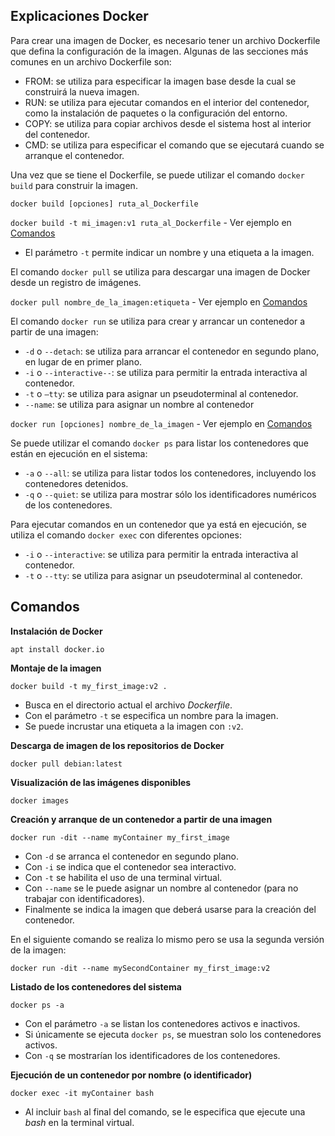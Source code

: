 ## Explicaciones Docker

Para crear una imagen de Docker, es necesario tener un archivo Dockerfile que defina la configuración de la imagen. Algunas de las secciones más comunes en un archivo Dockerfile son:

- FROM: se utiliza para especificar la imagen base desde la cual se construirá la nueva imagen.
- RUN: se utiliza para ejecutar comandos en el interior del contenedor, como la instalación de paquetes o la configuración del entorno.
- COPY: se utiliza para copiar archivos desde el sistema host al interior del contenedor.
- CMD: se utiliza para especificar el comando que se ejecutará cuando se arranque el contenedor.

Una vez que se tiene el Dockerfile, se puede utilizar el comando `docker build` para construir la imagen.

`docker build [opciones] ruta_al_Dockerfile`

`docker build -t mi_imagen:v1 ruta_al_Dockerfile` - Ver ejemplo en [Comandos](#Comandos)

- El parámetro `-t` permite indicar un nombre y una etiqueta a la imagen. 

El comando `docker pull`  se utiliza para descargar una imagen de Docker desde un registro de imágenes.

`docker pull nombre_de_la_imagen:etiqueta` - Ver ejemplo en [Comandos](#Comandos)

El comando `docker run` se utiliza para crear y arrancar un contenedor a partir de una imagen:

- `-d` o `--detach`: se utiliza para arrancar el contenedor en segundo plano, en lugar de en primer plano.
- `-i` o `--interactive--`: se utiliza para permitir la entrada interactiva al contenedor.
- `-t` o `–tty`: se utiliza para asignar un pseudoterminal al contenedor.
- `--name`: se utiliza para asignar un nombre al contenedor

`docker run [opciones] nombre_de_la_imagen`  - Ver ejemplo en [Comandos](#Comandos)

Se puede utilizar el comando `docker ps` para listar los contenedores que están en ejecución en el sistema: 

- `-a` o `--all`: se utiliza para listar todos los contenedores, incluyendo los contenedores detenidos.
- `-q` o `--quiet`: se utiliza para mostrar sólo los identificadores numéricos de los contenedores.

Para ejecutar comandos en un contenedor que ya está en ejecución, se utiliza el comando `docker exec` con diferentes opciones:

- `-i` o `--interactive`: se utiliza para permitir la entrada interactiva al contenedor.
- `-t` o `--tty`: se utiliza para asignar un pseudoterminal al contenedor.
## Comandos

**Instalación de Docker**

	apt install docker.io

**Montaje de la imagen**

	docker build -t my_first_image:v2 .

- Busca en el directorio actual el archivo *Dockerfile*.
- Con el parámetro `-t` se especifica un nombre para la imagen.
- Se puede incrustar una etiqueta a la imagen con `:v2`.

**Descarga de imagen de los repositorios de Docker**

	docker pull debian:latest

**Visualización de las imágenes disponibles**

	docker images

**Creación y arranque de un contenedor a partir de una imagen**

	docker run -dit --name myContainer my_first_image

- Con `-d` se arranca el contenedor en segundo plano.
- Con `-i` se indica que el contenedor sea interactivo.
- Con `-t` se habilita el uso de una terminal virtual.
- Con `--name` se le puede asignar un nombre al contenedor (para no trabajar con identificadores).
- Finalmente se indica la imagen que deberá usarse para la creación del contenedor.

En el siguiente comando se realiza lo mismo pero se usa la segunda versión de la imagen:

	docker run -dit --name mySecondContainer my_first_image:v2

**Listado de los contenedores del sistema**

	docker ps -a

- Con el parámetro `-a` se listan los contenedores activos e inactivos.
- Si únicamente se ejecuta `docker ps`, se muestran solo los contenedores activos.
- Con `-q` se mostrarían los identificadores de los contenedores.

**Ejecución de un contenedor por nombre (o identificador)**

	docker exec -it myContainer bash

- Al incluir `bash` al final del comando, se le especifica que ejecute una *bash* en la terminal virtual.


